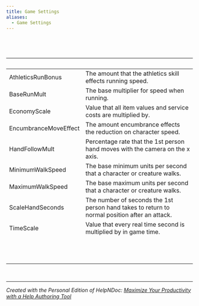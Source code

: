 ```yaml
---
title: Game Settings
aliases:
  - Game Settings
---
```

# 

&nbsp;

| &nbsp; &nbsp; &nbsp; &nbsp; &nbsp; |  |
| --- | --- |
| AthleticsRunBonus | The amount that the athletics skill effects running speed.&nbsp; |
| BaseRunMult | The base multiplier for speed when running.&nbsp; |
| EconomyScale | Value that all item values and service costs are multiplied by.&nbsp; |
| EncumbranceMoveEffect | The amount encumbrance effects the reduction on character speed.&nbsp; |
| HandFollowMult | Percentage rate that the 1st person hand moves with the camera on the x axis.&nbsp; |
| MinimumWalkSpeed | The base minimum units per second that a character or creature walks.&nbsp; |
| MaximumWalkSpeed | The base maximum units per second that a character or creature walks.&nbsp; |
| ScaleHandSeconds | The number of seconds the 1st person hand takes to return to normal position after an attack.&nbsp; |
| TimeScale | Value that every real time second is multiplied by in game time.&nbsp; |
|  |  |
|  |  |
|  |  |
|  |  |
|  |  |
|  |  |
|  |  |
|  |  |
|  |  |
|  |  |
|  |  |
|  |  |


&nbsp;


***
_Created with the Personal Edition of HelpNDoc: [Maximize Your Productivity with a Help Authoring Tool](<https://www.helpauthoringsoftware.com/articles/what-is-a-help-authoring-tool/>)_

